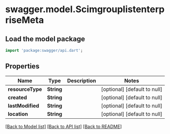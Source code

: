 # swagger.model.ScimgrouplistenterpriseMeta

## Load the model package
```dart
import 'package:swagger/api.dart';
```

## Properties
Name | Type | Description | Notes
------------ | ------------- | ------------- | -------------
**resourceType** | **String** |  | [optional] [default to null]
**created** | **String** |  | [optional] [default to null]
**lastModified** | **String** |  | [optional] [default to null]
**location** | **String** |  | [optional] [default to null]

[[Back to Model list]](../README.md#documentation-for-models) [[Back to API list]](../README.md#documentation-for-api-endpoints) [[Back to README]](../README.md)

